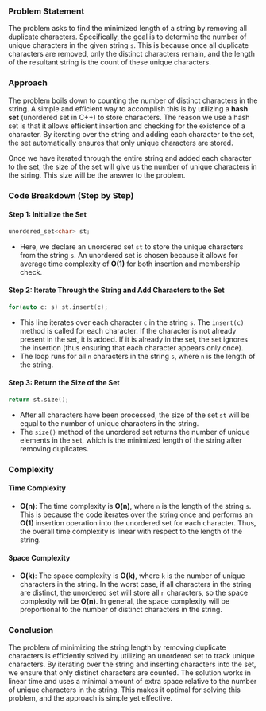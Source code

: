 ### Problem Statement

The problem asks to find the minimized length of a string by removing all duplicate characters. Specifically, the goal is to determine the number of unique characters in the given string `s`. This is because once all duplicate characters are removed, only the distinct characters remain, and the length of the resultant string is the count of these unique characters.

### Approach

The problem boils down to counting the number of distinct characters in the string. A simple and efficient way to accomplish this is by utilizing a **hash set** (unordered set in C++) to store characters. The reason we use a hash set is that it allows efficient insertion and checking for the existence of a character. By iterating over the string and adding each character to the set, the set automatically ensures that only unique characters are stored.

Once we have iterated through the entire string and added each character to the set, the size of the set will give us the number of unique characters in the string. This size will be the answer to the problem.

### Code Breakdown (Step by Step)

#### Step 1: Initialize the Set
```cpp
unordered_set<char> st;
```
- Here, we declare an unordered set `st` to store the unique characters from the string `s`. An unordered set is chosen because it allows for average time complexity of **O(1)** for both insertion and membership check.

#### Step 2: Iterate Through the String and Add Characters to the Set
```cpp
for(auto c: s) st.insert(c);
```
- This line iterates over each character `c` in the string `s`. The `insert(c)` method is called for each character. If the character is not already present in the set, it is added. If it is already in the set, the set ignores the insertion (thus ensuring that each character appears only once).
- The loop runs for all `n` characters in the string `s`, where `n` is the length of the string.

#### Step 3: Return the Size of the Set
```cpp
return st.size();
```
- After all characters have been processed, the size of the set `st` will be equal to the number of unique characters in the string.
- The `size()` method of the unordered set returns the number of unique elements in the set, which is the minimized length of the string after removing duplicates.

### Complexity

#### Time Complexity
- **O(n)**: The time complexity is **O(n)**, where `n` is the length of the string `s`. This is because the code iterates over the string once and performs an **O(1)** insertion operation into the unordered set for each character. Thus, the overall time complexity is linear with respect to the length of the string.

#### Space Complexity
- **O(k)**: The space complexity is **O(k)**, where `k` is the number of unique characters in the string. In the worst case, if all characters in the string are distinct, the unordered set will store all `n` characters, so the space complexity will be **O(n)**. In general, the space complexity will be proportional to the number of distinct characters in the string.

### Conclusion

The problem of minimizing the string length by removing duplicate characters is efficiently solved by utilizing an unordered set to track unique characters. By iterating over the string and inserting characters into the set, we ensure that only distinct characters are counted. The solution works in linear time and uses a minimal amount of extra space relative to the number of unique characters in the string. This makes it optimal for solving this problem, and the approach is simple yet effective.